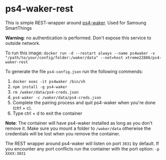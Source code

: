 # ps4-waker-rest

This is simple REST-wrapper around [ps4-waker](https://github.com/dhleong/ps4-waker). Used for Samsung SmartThings

**Warning**: no authentication is performed. Don't expose this service to outside network.

To run this image:
`docker run -d --restart always --name ps4waker -v "/path/to/your/config/folder:/waker/data" --net=host xtreme22886/ps4-waker-rest`

To generate the file `ps4-config.json` run the following commends:
1. `docker exec -it ps4waker /bin/sh`
2. `npm install -g ps4-waker`
3. `rm /waker/data/ps4-creds.json`
4. `ps4-waker -c /waker/data/ps4-creds.json`
5. Complete the pairing process and quit ps4-waker when you're done (ctrl + c).
6. Type ctrl + d to exit the container

**Note**: The container will have ps4-waker installed as long as you don't remove it. Make sure you mount a folder to `/waker/data` otherwise the credentials will be lost when you remove the container.

The REST wrapper around ps4-waker will listen on port `3031` by default. If you encounter any port conflicts run the container with the port option: `-p XXXX:3031`
